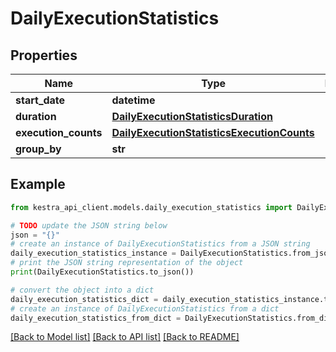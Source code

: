 # DailyExecutionStatistics


## Properties

Name | Type | Description | Notes
------------ | ------------- | ------------- | -------------
**start_date** | **datetime** |  | 
**duration** | [**DailyExecutionStatisticsDuration**](DailyExecutionStatisticsDuration.md) |  | 
**execution_counts** | [**DailyExecutionStatisticsExecutionCounts**](DailyExecutionStatisticsExecutionCounts.md) |  | 
**group_by** | **str** |  | 

## Example

```python
from kestra_api_client.models.daily_execution_statistics import DailyExecutionStatistics

# TODO update the JSON string below
json = "{}"
# create an instance of DailyExecutionStatistics from a JSON string
daily_execution_statistics_instance = DailyExecutionStatistics.from_json(json)
# print the JSON string representation of the object
print(DailyExecutionStatistics.to_json())

# convert the object into a dict
daily_execution_statistics_dict = daily_execution_statistics_instance.to_dict()
# create an instance of DailyExecutionStatistics from a dict
daily_execution_statistics_from_dict = DailyExecutionStatistics.from_dict(daily_execution_statistics_dict)
```
[[Back to Model list]](../README.md#documentation-for-models) [[Back to API list]](../README.md#documentation-for-api-endpoints) [[Back to README]](../README.md)


